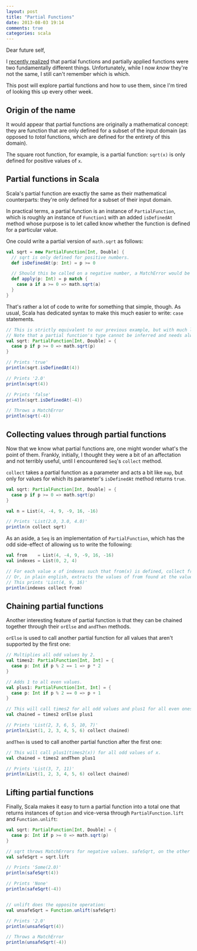 ```yaml
---
layout: post
title: "Partial Functions"
date: 2013-08-03 19:14
comments: true
categories: scala
---
```

Dear future self,

I [recently realized](https://twitter.com/NicolasRinaudo/status/351807385217679360) that partial functions and
partially applied functions were two fundamentally different things. Unfortunately, while I now *know* they're not the
same, I still can't remember which is which.

This post will explore partial functions and how to use them, since I'm tired of looking this up every other week.

<!-- more -->


## Origin of the name
It would appear that partial functions are originally a mathematical concept: they are function that are only defined
for a subset of the input domain (as opposed to *total* functions, which are defined for the entirety of this domain).

The square root function, for example, is a partial function: `sqrt(x)` is only defined for positive values of `x`.



## Partial functions in Scala
Scala's partial function are exactly the same as their mathematical counterparts: they're only defined for a subset of
their input domain.

In practical terms, a partial function is an instance of `PartialFunction`, which is roughly an instance of `Function1`
with an added `isDefinedAt` method whose purpose is to let called know whether the function is defined for a particular
value.

One could write a partial version of `math.sqrt` as follows:

```scala
val sqrt = new PartialFunction[Int, Double] {
  // sqrt is only defined for positive numbers.
  def isDefinedAt(p: Int) = p >= 0

  // Should this be called on a negative number, a MatchError would be thrown.
  def apply(p: Int) = p match {
    case a if a >= 0 => math.sqrt(a)
  }
}
```

That's rather a lot of code to write for something that simple, though. As usual, Scala has dedicated syntax to make
this much easier to write: `case` statements.

```scala
// This is strictly equivalent to our previous example, but with much less boilerplate.
// Note that a partial function's type cannot be inferred and needs always be fully declared.
val sqrt: PartialFunction[Int, Double] = {
  case p if p >= 0 => math.sqrt(p)
}

// Prints 'true'
println(sqrt.isDefinedAt(4))

// Prints '2.0'
println(sqrt(4))

// Prints 'false'
println(sqrt.isDefinedAt(-4))

// Throws a MatchError
println(sqrt(-4))
```


## Collecting values through partial functions
Now that we know what partial functions are, one might wonder what's the point of them. Frankly, initially, I thought they
were a bit of an affectation and not terribly useful, until I encountered `Seq`'s `collect` method.

`collect` takes a partial function as a parameter and acts a bit like `map`, but only for values for which its
parameter's `isDefinedAt` method returns `true`.

```scala
val sqrt: PartialFunction[Int, Double] = {
  case p if p >= 0 => math.sqrt(p)
}

val n = List(4, -4, 9, -9, 16, -16)

// Prints 'List(2.0, 3.0, 4.0)'
println(n collect sqrt)
```

As an aside, a `Seq` is an implementation of `PartialFunction`, which has the odd side-effect of allowing us to write
the following:
```scala
val from    = List(4, -4, 9, -9, 16, -16)
val indexes = List(0, 2, 4)

// For each value x of indexes such that from(x) is defined, collect from(x).
// Or, in plain english, extracts the values of from found at the values defined in indexes.
// This prints 'List(4, 9, 16)'
println(indexes collect from)
```


## Chaining partial functions
Another interesting feature of partial function is that they can be chained together through their `orElse` and
`andThen` methods.

`orElse` is used to call another partial function for all values that aren't supported by the first one:
```scala
// Multiplies all odd values by 2.
val times2: PartialFunction[Int, Int] = {
  case p: Int if p % 2 == 1 => p * 2
}

// Adds 1 to all even values.
val plus1: PartialFunction[Int, Int] = {
  case p: Int if p % 2 == 0 => p + 1
}

// This will call times2 for all odd values and plus1 for all even ones.
val chained = times2 orElse plus1

// Prints 'List(2, 3, 6, 5, 10, 7)'
println(List(1, 2, 3, 4, 5, 6) collect chained)
```

`andThen` is used to call another partial function after the first one:
```scala
// This will call plus1(times2(x)) for all odd values of x.
val chained = times2 andThen plus1

// Prints 'List(3, 7, 11)'
println(List(1, 2, 3, 4, 5, 6) collect chained)
```


## Lifting partial functions
Finally, Scala makes it easy to turn a partial function into a total one that returns instances of `Option` and
vice-versa through `PartialFunction.lift` and `Function.unlift`:
```scala
val sqrt: PartialFunction[Int, Double] = {
  case p: Int if p >= 0 => math.sqrt(p)
}

// sqrt throws MatchErrors for negative values. safeSqrt, on the other hand, returns None.
val safeSqrt = sqrt.lift

// Prints 'Some(2.0)'
println(safeSqrt(4))

// Prints 'None'
println(safeSqrt(-4))


// unlift does the opposite operation:
val unsafeSqrt = Function.unlift(safeSqrt)

// Prints '2.0'
println(unsafeSqrt(4))

// Throws a MatchError
println(unsafeSqrt(-4))
```
